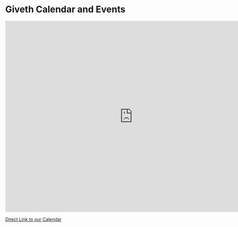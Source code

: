 # Giveth Calendar and Events

<iframe src="https://calendar.google.com/calendar/embed?height=600&amp;wkst=1&amp;bgcolor=%23FFFFFF&amp;src=givethdotio%40gmail.com&amp;color=%2342104A&amp;ctz=Europe%2FVienna" style="border-width:0" width="800" height="600" frameborder="0" scrolling="no"></iframe>

[Direct Link to our Calendar](https://calendar.google.com/calendar/embed?src=givethdotio@gmail.com&pli=1)